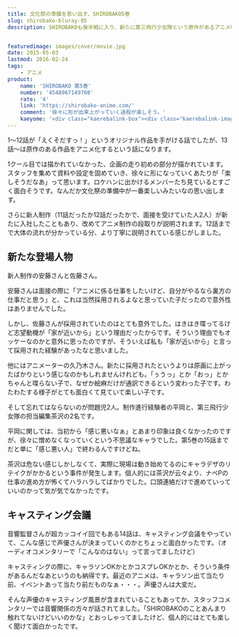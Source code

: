 ```yaml
---
title: 文化祭の準備を思い出す、SHIROBAKO5巻
slug: shirobako-bluray-05
description: SHIROBAKOも後半戦に入り、新たに第三飛行少女隊という原作があるアニメ制作の話に入ります。スタッフを集めて、美術やキャラクターの色彩が決まって徐々に形になっていく感じが、なんだか文化祭の準備をしているときを思い出しました。


featuredimage: images/cover/movie.jpg
date: 2015-05-03
lastmod: 2016-02-24
tags: 
    - アニメ
product:
    name: 'SHIROBAKO 第5巻'
    number: '4548967149708'
    rate: '4'
    link: 'https://shirobako-anime.com/'
    comment: '徐々に形が出来上がっていく過程が楽しそう。'
    kaeyome: '<div class="kaerebalink-box"><div class="kaerebalink-image"><a href="https://www.amazon.co.jp/exec/obidos/ASIN/B00OJXVVG6/illusionspace-22/ref=nosim/" rel="nofollow" target="_blank"><img src="https://ecx.images-amazon.com/images/I/41pGzACesoL._SL160_.jpg" style="border: none;" /></a></div><div class="kaerebalink-info"><div class="kaerebalink-name"><a href="https://www.amazon.co.jp/exec/obidos/ASIN/B00OJXVVG6/illusionspace-22/ref=nosim/" rel="nofollow" target="_blank">SHIROBAKO 第5巻 (初回生産限定版) [Blu-ray]</a><div class="kaerebalink-powered-date">posted with <a href="https://kaereba.com" rel="nofollow" target="_blank">カエレバ</a></div></div><div class="kaerebalink-detail">木村珠莉 ワーナー・ブラザース・ホームエンターテイメント 2015-04-22    </div><div class="kaerebalink-link1"><div class="shoplinkamazon"><a href="https://www.amazon.co.jp/gp/search?keywords=SHIROBAKO%81%405%8A%AA%81%40Blu-ray&__mk_ja_JP=%83J%83%5E%83J%83i&tag=illusionspace-22" rel="nofollow" target="_blank">Amazon</a></div><div class="shoplinkrakuten"><a href="https://hb.afl.rakuten.co.jp/hgc/0e95387f.f2aef20d.0e953880.25e412bd/?pc=http%3A%2F%2Fsearch.rakuten.co.jp%2Fsearch%2Fmall%2FSHIROBAKO%25E3%2580%25805%25E5%25B7%25BB%25E3%2580%2580Blu-ray%2F-%2Ff.1-p.1-s.1-sf.0-st.A-v.2%3Fx%3D0%26scid%3Daf_ich_link_urltxt%26m%3Dhttp%3A%2F%2Fm.rakuten.co.jp%2F" rel="nofollow" target="_blank">楽天市場</a></div><div class="shoplinkyahoo"><a href="https://ck.jp.ap.valuecommerce.com/servlet/referral?sid=3085416&pid=882193779&vc_url=http%3A%2F%2Fsearch.shopping.yahoo.co.jp%2Fsearch%3Fp%3DSHIROBAKO%25E3%2580%25805%25E5%25B7%25BB%25E3%2580%2580Blu-ray" rel="nofollow"  target="_blank">Yahooショッピング<img src="https://ad.jp.ap.valuecommerce.com/servlet/gifbanner?sid=3085416&pid=882193779" height="1" width="1" border="0"></a></div></div></div><div class="booklink-footer" style="clear: left"></div></div>'
---
```


1〜12話が「えくそだすっ！」というオリジナル作品を手がける話でしたが、13話〜は原作のある作品をアニメ化するという話になります。

1クール目では描かれていなかった、企画の走り初めの部分が描かれています。スタッフを集めて資料や設定を固めていき、徐々に形になっていくあたりが「楽しそうだなあ」って思います。ロケハンに出かけるメンバーたち見ているとすごく面白そうです。なんだか文化祭の準備中が一番楽しいみたいなの思い出します。

さらに新人制作（11話だったか12話だったかで、面接を受けていた人2人）が新たに入社したこともあり、改めてアニメ制作の段取りが説明されます。12話までで大体の流れが分かっている分、より丁寧に説明されている感じがしました。


## 新たな登場人物


新人制作の安藤さんと佐藤さん。

安藤さんは面接の際に「アニメに係る仕事をしたいけど、自分がやるなら裏方の仕事だと思う」と、これは当然採用されるよなと思っていた子だったので意外性はありませんでした。

しかし、佐藤さんが採用されていたのはとても意外でした。はきはき喋ってるけど志望動機が「家が近いから」という理由だったからです。そういう理由でもオッケーなのかと意外に思ったのですが、そういえば私も「家が近いから」と言って採用された経験があったなと思いました。

他にはアニメーターの久乃木さん。新たに採用されたというよりは原画に上がったばかりという感じなのかもしれませんけれども。「ぅうっ」とか「おっ」とかちゃんと喋らない子で、なぜか絵麻だけが通訳できるという変わった子です。わたわたする様子がとても面白くて見ていて楽しい子です。

そして忘れてはならないのが問題児2人。制作進行経験者の平岡と、第三飛行少女隊の担当編集茶沢の2名です。

平岡に関しては、当初から「感じ悪いなぁ」とあまり印象は良くなかったのですが、徐々に憎めなくなっていくという不思議なキャラでした。第5巻の15話までだと単に「感じ悪い人」で終わるんですけどね。

茶沢は危ない感じしかしなくて、実際に現場は動き始めてるのにキャラデザのリテイクがかかるという事件が発生します。個人的には茶沢が云々より、ナベPの仕事の進め方が怖くてハラハラしてばかりでした。口頭連絡だけで進めていっていいのかって気が気でなかったです。


## キャスティング会議


音響監督さんが超カッコイイ回でもある14話は、キャスティング会議をやっていて、こんな感じで声優さんが決まっていくのかとちょっと面白かったです。（オーディオコメンタリーで「こんなのはない」って言ってましたけど）

キャスティングの際に、キャラソンOKかとかコスプレOKかとか、そういう条件があるんだなあというのも納得です。最近のアニメは、キャラソン出て当たり前、イベントあって当たり前だものなぁ・・・。声優さんは大変だ。

そんな声優のキャスティング風景が含まれていることもあってか、スタッフコメンタリーでは音響関係の方々が話されてました。「SHIROBAKOのことあんまり触れてないけどいいのかな」とおっしゃってましたけど、個人的にはとても楽しく聞けて面白かったです。


  